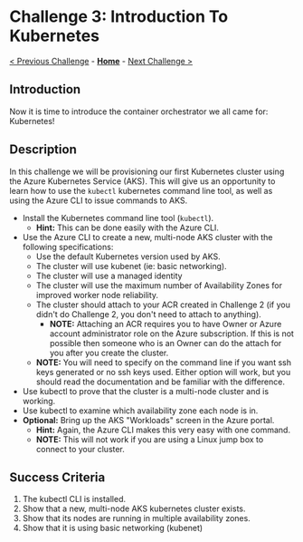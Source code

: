 # Challenge 3: Introduction To Kubernetes

[< Previous Challenge](./02-acr.md) - **[Home](../README.md)** - [Next Challenge >](./04-k8sdeployment.md)

## Introduction

Now it is time to introduce the container orchestrator we all came for: Kubernetes!

## Description

In this challenge we will be provisioning our first Kubernetes cluster using the Azure Kubernetes Service (AKS). This will give us an opportunity to learn how to use the `kubectl` kubernetes command line tool, as well as using the Azure CLI to issue commands to AKS.

- Install the Kubernetes command line tool (`kubectl`).
	- **Hint:** This can be done easily with the Azure CLI.
- Use the Azure CLI to create a new, multi-node AKS cluster with the following specifications:
	- Use the default Kubernetes version used by AKS.
	- The cluster will use kubenet (ie: basic networking).  
	- The cluster will use a managed identity
	- The cluster will use the maximum number of Availability Zones for improved worker node reliability.
	- The cluster should attach to your ACR created in Challenge 2 (if you didn't do Challenge 2, you don't need to attach to anything).
		- **NOTE:** Attaching an ACR requires you to have Owner or Azure account administrator role on the Azure subscription. If this is not possible then someone who is an Owner can do the attach for you after you create the cluster.
	- **NOTE:** You will need to specify on the command line if you want ssh keys generated or no ssh keys used. Either option will work, but you should read the documentation and be familiar with the difference.
- Use kubectl to prove that the cluster is a multi-node cluster and is working.
- Use kubectl to examine which availability zone each node is in.  
- **Optional:** Bring up the AKS "Workloads" screen in the Azure portal.
	- **Hint:** Again, the Azure CLI makes this very easy with one command.
	- **NOTE:** This will not work if you are using a Linux jump box to connect to your cluster.

## Success Criteria

1. The kubectl CLI is installed.
1. Show that a new, multi-node AKS kubernetes cluster exists.
1. Show that its nodes are running in multiple availability zones.
1. Show that it is using basic networking (kubenet)